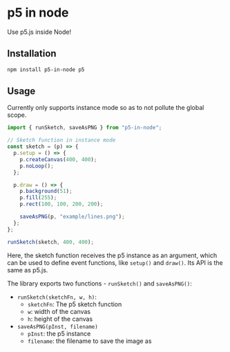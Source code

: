 # p5 in node

Use p5.js inside Node!

## Installation

```bash
npm install p5-in-node p5
```

## Usage

Currently only supports instance mode so as to not pollute the global scope.

```js
import { runSketch, saveAsPNG } from "p5-in-node";

// Sketch function in instance mode
const sketch = (p) => {
  p.setup = () => {
    p.createCanvas(400, 400);
    p.noLoop();
  };

  p.draw = () => {
    p.background(51);
    p.fill(255);
    p.rect(100, 100, 200, 200);

    saveAsPNG(p, "example/lines.png");
  };
};

runSketch(sketch, 400, 400);
```

Here, the sketch function receives the p5 instance as an argument, which can be used to define event functions, like `setup()` and `draw()`. Its API is the same as p5.js.

The library exports two functions - `runSketch()` and `saveAsPNG()`:

- `runSketch(sketchFn, w, h)`:
  - `sketchFn`: The p5 sketch function
  - `w`: width of the canvas
  - `h`: height of the canvas
- `saveAsPNG(pInst, filename)`
  - `pInst`: the p5 instance
  - `filename`: the filename to save the image as
